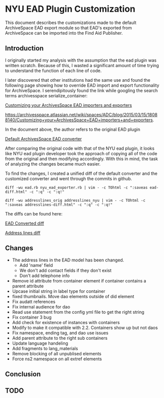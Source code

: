 
# NYU EAD Plugin Customization

This document describes the customizations made to the default ArchiveSpace EAD export module so that EAD's exported from ArchiveSpace can be imported into the Find Aid Publisher.

## Introduction ##
I originally started my analysis with the assumption that the ead plugin was written scratch.  Because of this, I wasted a significant amount of time trying to understand the function of each line of code.

I later discovered that other institutions had the same use and found the following page showing how to override EAD import and export functionality for ArchiveSpace.  I serendipitously found the link while googling the search terms archivesspace serialize_container:

[Customizing your ArchivesSpace EAD importers and exporters](https://archivesspace.atlassian.net/wiki/x/zAAUAQ) 

https://archivesspace.atlassian.net/wiki/spaces/ADC/blog/2015/03/15/18088140/Customizing+your+ArchivesSpace+EAD+importers+and+exporters.
 
 In the document above, the author refers to the original EAD plugin
 
[Default ArchivesSpace EAD converter](https://github.com/archivesspace/archivesspace/blob/master/backend/app/converters/ead_converter.rb) 
 
 After comparing the original code with that of the NYU ead plugin, it looks like NYU ead plugin developer took the approach of copying all of the code from the original and then modifying accordingly.  With this in mind, the task of analyzing the changes became much easier.
 
 To find the changes, I created a unified diff of the default converter and the customized converter and went through the commits in github.

    diff -wu ead.rb nyu_ead_exporter.rb | vim - -c TOhtml -c ":saveas ead-diff.html" -c ":q" -c ":q!"
 
    diff -wu addresslines_orig addresslines_nyu | vim - -c TOhtml -c ":saveas addresslines-diff.html" -c ":q" -c ":q!"
 
The diffs can be found here:

[EAD Converted diff](ead-diff.html)

[Address lines diff](addresslines-diff.html) 


## Changes ##

- The address lines in the EAD model has been changed.
    - Add 'name' field
    - We don't add contact fields if they don't exist
    - Don't add telephone info
- Remove id attribute from container element if container contains a parent attribute
- Upcase initial string in label type for container
- fixed thumbnails. Move dao elements outside of did element
- Fix audatt references
- Fix internal audience for dao
- Read use statement from the config yml file to get the right string
- Fix container 3 bug
- Add check for existence of instances with containers
- Modify to make it compatible with 2.2. Containers show up but not daos
- Fix namespace, ending tag, and dao use issues
- Add parent attribute to the right sub containers
- Update language handeling
- Add fragments to lang_materials
- Remove blocking of all unpublised elements
- Force ns2 namespace on all extref elements

## Conclusion ##

## TODO ##


